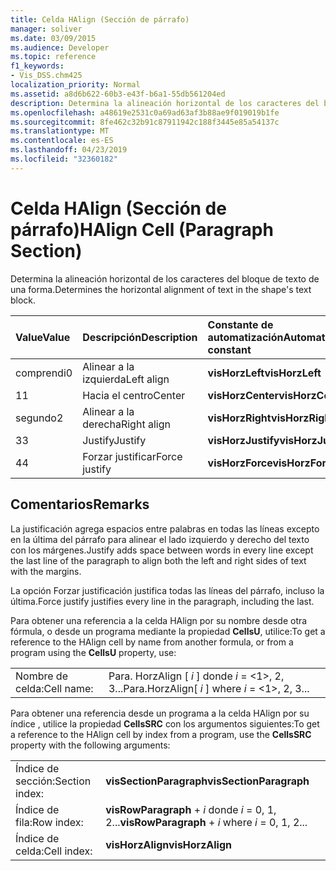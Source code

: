 ```yaml
---
title: Celda HAlign (Sección de párrafo)
manager: soliver
ms.date: 03/09/2015
ms.audience: Developer
ms.topic: reference
f1_keywords:
- Vis_DSS.chm425
localization_priority: Normal
ms.assetid: a8d6b622-60b3-e43f-b6a1-55db561204ed
description: Determina la alineación horizontal de los caracteres del bloque de texto de una forma.
ms.openlocfilehash: a48619e2531c0a69ad63af3b88ae9f019019b1fe
ms.sourcegitcommit: 8fe462c32b91c87911942c188f3445e85a54137c
ms.translationtype: MT
ms.contentlocale: es-ES
ms.lasthandoff: 04/23/2019
ms.locfileid: "32360182"
---
```

# <a name="halign-cell-paragraph-section"></a><span data-ttu-id="8e4bd-103">Celda HAlign (Sección de párrafo)</span><span class="sxs-lookup"><span data-stu-id="8e4bd-103">HAlign Cell (Paragraph Section)</span></span>

<span data-ttu-id="8e4bd-104">Determina la alineación horizontal de los caracteres del bloque de texto de una forma.</span><span class="sxs-lookup"><span data-stu-id="8e4bd-104">Determines the horizontal alignment of text in the shape's text block.</span></span>
  
|<span data-ttu-id="8e4bd-105">**Value**</span><span class="sxs-lookup"><span data-stu-id="8e4bd-105">**Value**</span></span>|<span data-ttu-id="8e4bd-106">**Descripción**</span><span class="sxs-lookup"><span data-stu-id="8e4bd-106">**Description**</span></span>|<span data-ttu-id="8e4bd-107">**Constante de automatización**</span><span class="sxs-lookup"><span data-stu-id="8e4bd-107">**Automation constant**</span></span>|
|:-----|:-----|:-----|
| <span data-ttu-id="8e4bd-108">comprendi</span><span class="sxs-lookup"><span data-stu-id="8e4bd-108">0</span></span>  <br/> | <span data-ttu-id="8e4bd-109">Alinear a la izquierda</span><span class="sxs-lookup"><span data-stu-id="8e4bd-109">Left align</span></span>  <br/> |<span data-ttu-id="8e4bd-110">**visHorzLeft**</span><span class="sxs-lookup"><span data-stu-id="8e4bd-110">**visHorzLeft**</span></span> <br/> |
| <span data-ttu-id="8e4bd-111">1</span><span class="sxs-lookup"><span data-stu-id="8e4bd-111">1</span></span>  <br/> | <span data-ttu-id="8e4bd-112">Hacia el centro</span><span class="sxs-lookup"><span data-stu-id="8e4bd-112">Center</span></span>  <br/> |<span data-ttu-id="8e4bd-113">**visHorzCenter**</span><span class="sxs-lookup"><span data-stu-id="8e4bd-113">**visHorzCenter**</span></span> <br/> |
| <span data-ttu-id="8e4bd-114">segundo</span><span class="sxs-lookup"><span data-stu-id="8e4bd-114">2</span></span>  <br/> | <span data-ttu-id="8e4bd-115">Alinear a la derecha</span><span class="sxs-lookup"><span data-stu-id="8e4bd-115">Right align</span></span>  <br/> |<span data-ttu-id="8e4bd-116">**visHorzRight**</span><span class="sxs-lookup"><span data-stu-id="8e4bd-116">**visHorzRight**</span></span> <br/> |
| <span data-ttu-id="8e4bd-117">3</span><span class="sxs-lookup"><span data-stu-id="8e4bd-117">3</span></span>  <br/> | <span data-ttu-id="8e4bd-118">Justify</span><span class="sxs-lookup"><span data-stu-id="8e4bd-118">Justify</span></span>  <br/> |<span data-ttu-id="8e4bd-119">**visHorzJustify**</span><span class="sxs-lookup"><span data-stu-id="8e4bd-119">**visHorzJustify**</span></span> <br/> |
| <span data-ttu-id="8e4bd-120">4</span><span class="sxs-lookup"><span data-stu-id="8e4bd-120">4</span></span>  <br/> | <span data-ttu-id="8e4bd-121">Forzar justificar</span><span class="sxs-lookup"><span data-stu-id="8e4bd-121">Force justify</span></span>  <br/> |<span data-ttu-id="8e4bd-122">**visHorzForce**</span><span class="sxs-lookup"><span data-stu-id="8e4bd-122">**visHorzForce**</span></span> <br/> |
   
## <a name="remarks"></a><span data-ttu-id="8e4bd-123">Comentarios</span><span class="sxs-lookup"><span data-stu-id="8e4bd-123">Remarks</span></span>

<span data-ttu-id="8e4bd-124">La justificación agrega espacios entre palabras en todas las líneas excepto en la última del párrafo para alinear el lado izquierdo y derecho del texto con los márgenes.</span><span class="sxs-lookup"><span data-stu-id="8e4bd-124">Justify adds space between words in every line except the last line of the paragraph to align both the left and right sides of text with the margins.</span></span>
  
<span data-ttu-id="8e4bd-125">La opción Forzar justificación justifica todas las líneas del párrafo, incluso la última.</span><span class="sxs-lookup"><span data-stu-id="8e4bd-125">Force justify justifies every line in the paragraph, including the last.</span></span>
  
<span data-ttu-id="8e4bd-126">Para obtener una referencia a la celda HAlign por su nombre desde otra fórmula, o desde un programa mediante la propiedad **CellsU**, utilice:</span><span class="sxs-lookup"><span data-stu-id="8e4bd-126">To get a reference to the HAlign cell by name from another formula, or from a program using the **CellsU** property, use:</span></span> 
  
|||
|:-----|:-----|
| <span data-ttu-id="8e4bd-127">Nombre de celda:</span><span class="sxs-lookup"><span data-stu-id="8e4bd-127">Cell name:</span></span>  <br/> | <span data-ttu-id="8e4bd-128">Para. HorzAlign [ *i* ] donde *i* = <1>, 2, 3...</span><span class="sxs-lookup"><span data-stu-id="8e4bd-128">Para.HorzAlign[  *i*  ]            where  *i*  = <1>, 2, 3...</span></span>  <br/> |
   
<span data-ttu-id="8e4bd-129">Para obtener una referencia desde un programa a la celda HAlign por su índice
, utilice la propiedad **CellsSRC** con los argumentos siguientes:</span><span class="sxs-lookup"><span data-stu-id="8e4bd-129">To get a reference to the HAlign cell by index from a program, use the **CellsSRC** property with the following arguments:</span></span> 
  
|||
|:-----|:-----|
| <span data-ttu-id="8e4bd-130">Índice de sección:</span><span class="sxs-lookup"><span data-stu-id="8e4bd-130">Section index:</span></span>  <br/> |<span data-ttu-id="8e4bd-131">**visSectionParagraph**</span><span class="sxs-lookup"><span data-stu-id="8e4bd-131">**visSectionParagraph**</span></span> <br/> |
| <span data-ttu-id="8e4bd-132">Índice de fila:</span><span class="sxs-lookup"><span data-stu-id="8e4bd-132">Row index:</span></span>  <br/> |<span data-ttu-id="8e4bd-133">**visRowParagraph** +  *i* donde *i* = 0, 1, 2...</span><span class="sxs-lookup"><span data-stu-id="8e4bd-133">**visRowParagraph** +  *i*            where  *i*  = 0, 1, 2...</span></span>  <br/> |
| <span data-ttu-id="8e4bd-134">Índice de celda:</span><span class="sxs-lookup"><span data-stu-id="8e4bd-134">Cell index:</span></span>  <br/> |<span data-ttu-id="8e4bd-135">**visHorzAlign**</span><span class="sxs-lookup"><span data-stu-id="8e4bd-135">**visHorzAlign**</span></span> <br/> |
   


